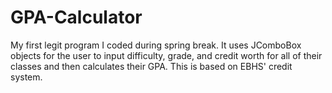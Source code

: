# GPA-Calculator

My first legit program I coded during spring break. It uses JComboBox objects for the user to input difficulty, grade, and credit worth for all of their classes and then calculates their GPA. This is based on EBHS' credit system. 
